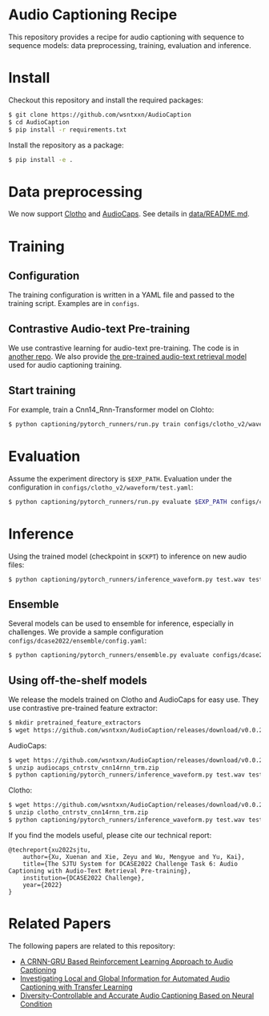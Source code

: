 # Audio Captioning Recipe

This repository provides a recipe for audio captioning with sequence to sequence models: data preprocessing, training, evaluation and inference.

# Install

Checkout this repository and install the required packages:
```bash
$ git clone https://github.com/wsntxxn/AudioCaption
$ cd AudioCaption
$ pip install -r requirements.txt
```
Install the repository as a package:
```bash
$ pip install -e .
```

# Data preprocessing

We now support [Clotho](https://arxiv.org/abs/1910.09387) and [AudioCaps](https://www.aclweb.org/anthology/N19-1011/). See details in [data/README.md](data/README.md).

# Training

## Configuration
The training configuration is written in a YAML file and passed to the training script. Examples are in `configs`.

## Contrastive Audio-text Pre-training
We use contrastive learning for audio-text pre-training. The code is in [another repo](https://github.com/wsntxxn/DCASE2022T6_CLAP). We also provide [the pre-trained audio-text retrieval model](https://github.com/wsntxxn/AudioCaption/releases/download/v0.0.2/contrastive_pretrain_cnn14_bertm.pth) used for audio captioning training.

## Start training
For example, train a Cnn14_Rnn-Transformer model on Clohto:
```bash
$ python captioning/pytorch_runners/run.py train configs/clotho_v2/waveform/cnn14rnn_trm.yaml
```

# Evaluation
Assume the experiment directory is `$EXP_PATH`. Evaluation under the configuration in `configs/clotho_v2/waveform/test.yaml`:
```bash
$ python captioning/pytorch_runners/run.py evaluate $EXP_PATH configs/clotho_v2/waveform/test.yaml
```

# Inference
Using the trained model (checkpoint in `$CKPT`) to inference on new audio files:
```bash
$ python captioning/pytorch_runners/inference_waveform.py test.wav test.json $CKPT
```

## Ensemble
Several models can be used to ensemble for inference, especially in challenges. We provide a sample configuration `configs/dcase2022/ensemble/config.yaml`:
```bash
$ python captioning/pytorch_runners/ensemble.py evaluate configs/dcase2022/ensemble/config.yaml
```

## Using off-the-shelf models
We release the models trained on Clotho and AudioCaps for easy use. They use contrastive pre-trained feature extractor:
```bash
$ mkdir pretrained_feature_extractors
$ wget https://github.com/wsntxxn/AudioCaption/releases/download/v0.0.2/contrastive_pretrain_cnn14_bertm.pth -O pretrained_feature_extractors/contrastive_pretrain_cnn14_bertm.pth
```
AudioCaps:
```bash
$ wget https://github.com/wsntxxn/AudioCaption/releases/download/v0.0.2/audiocaps_cntrstv_cnn14rnn_trm.zip
$ unzip audiocaps_cntrstv_cnn14rnn_trm.zip
$ python captioning/pytorch_runners/inference_waveform.py test.wav test.json audiocaps_cntrstv_cnn14rnn_trm/swa.pth
```
Clotho:
```bash
$ wget https://github.com/wsntxxn/AudioCaption/releases/download/v0.0.2/clotho_cntrstv_cnn14rnn_trm.zip
$ unzip clotho_cntrstv_cnn14rnn_trm.zip
$ python captioning/pytorch_runners/inference_waveform.py test.wav test.json clotho_cntrstv_cnn14rnn_trm/swa.pth
```

If you find the models useful, please cite our technical report:

```
@techreport{xu2022sjtu,
    author={Xu, Xuenan and Xie, Zeyu and Wu, Mengyue and Yu, Kai},
    title={The SJTU System for DCASE2022 Challenge Task 6: Audio Captioning with Audio-Text Retrieval Pre-training},
    institution={DCASE2022 Challenge},
    year={2022}
}
```

# Related Papers
The following papers are related to this repository:
* [A CRNN-GRU Based Reinforcement Learning Approach to Audio Captioning](https://dcase.community/documents/workshop2020/proceedings/DCASE2020Workshop_Xu_83.pdf)
* [Investigating Local and Global Information for Automated Audio Captioning with Transfer Learning](https://ieeexplore.ieee.org/abstract/document/9413982)
* [Diversity-Controllable and Accurate Audio Captioning Based on Neural Condition](https://ieeexplore.ieee.org/document/9746834)
